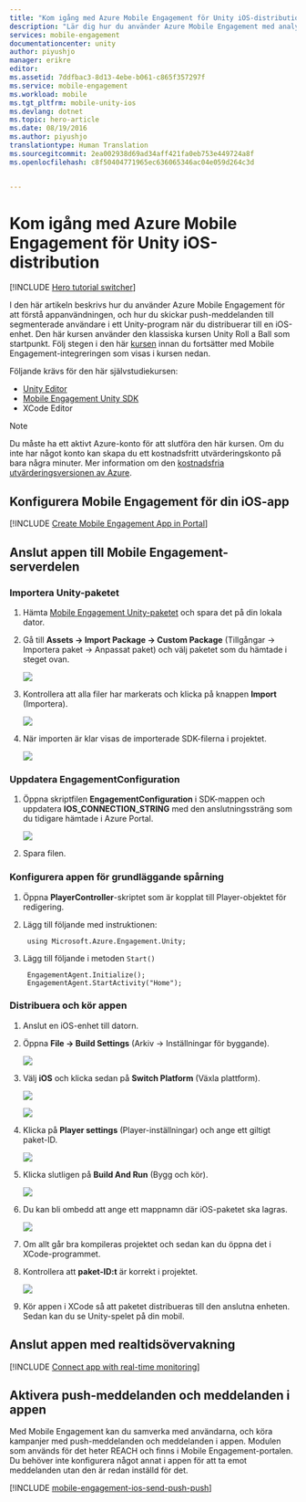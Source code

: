 ```yaml
---
title: "Kom igång med Azure Mobile Engagement för Unity iOS-distribution"
description: "Lär dig hur du använder Azure Mobile Engagement med analyser och push-meddelanden för Unity-appar som distribueras till iOS-enheter."
services: mobile-engagement
documentationcenter: unity
author: piyushjo
manager: erikre
editor: 
ms.assetid: 7ddfbac3-8d13-4ebe-b061-c865f357297f
ms.service: mobile-engagement
ms.workload: mobile
ms.tgt_pltfrm: mobile-unity-ios
ms.devlang: dotnet
ms.topic: hero-article
ms.date: 08/19/2016
ms.author: piyushjo
translationtype: Human Translation
ms.sourcegitcommit: 2ea002938d69ad34aff421fa0eb753e449724a8f
ms.openlocfilehash: c8f50404771965ec636065346ac04e059d264c3d


---
```

# <a name="get-started-with-azure-mobile-engagement-for-unity-ios-deployment"></a>Kom igång med Azure Mobile Engagement för Unity iOS-distribution
[!INCLUDE [Hero tutorial switcher](../../includes/mobile-engagement-hero-tutorial-switcher.md)]

I den här artikeln beskrivs hur du använder Azure Mobile Engagement för att förstå appanvändningen, och hur du skickar push-meddelanden till segmenterade användare i ett Unity-program när du distribuerar till en iOS-enhet.
Den här kursen använder den klassiska kursen Unity Roll a Ball som startpunkt. Följ stegen i den här [kursen](mobile-engagement-unity-roll-a-ball.md) innan du fortsätter med Mobile Engagement-integreringen som visas i kursen nedan. 

Följande krävs för den här självstudiekursen:

* [Unity Editor](http://unity3d.com/get-unity)
* [Mobile Engagement Unity SDK](https://aka.ms/azmeunitysdk)
* XCode Editor

> [!NOTE]
> Du måste ha ett aktivt Azure-konto för att slutföra den här kursen. Om du inte har något konto kan skapa du ett kostnadsfritt utvärderingskonto på bara några minuter. Mer information om den [kostnadsfria utvärderingsversionen av Azure](https://azure.microsoft.com/pricing/free-trial/?WT.mc_id=A0E0E5C02&amp;returnurl=http%3A%2F%2Fazure.microsoft.com%2Fen-us%2Fdocumentation%2Farticles%2Fmobile-engagement-unity-ios-get-started).
> 
> 

## <a name="a-idsetupazmeasetup-mobile-engagement-for-your-ios-app"></a><a id="setup-azme"></a>Konfigurera Mobile Engagement för din iOS-app
[!INCLUDE [Create Mobile Engagement App in Portal](../../includes/mobile-engagement-create-app-in-portal-new.md)]

## <a name="a-idconnectingappaconnect-your-app-to-the-mobile-engagement-backend"></a><a id="connecting-app"></a>Anslut appen till Mobile Engagement-serverdelen
### <a name="import-the-unity-package"></a>Importera Unity-paketet
1. Hämta [Mobile Engagement Unity-paketet](https://aka.ms/azmeunitysdk) och spara det på din lokala dator. 
2. Gå till **Assets -> Import Package -> Custom Package** (Tillgångar -> Importera paket -> Anpassat paket) och välj paketet som du hämtade i steget ovan. 
   
    ![][70] 
3. Kontrollera att alla filer har markerats och klicka på knappen **Import** (Importera). 
   
    ![][71] 
4. När importen är klar visas de importerade SDK-filerna i projektet.  
   
    ![][72] 

### <a name="update-the-engagementconfiguration"></a>Uppdatera EngagementConfiguration
1. Öppna skriptfilen **EngagementConfiguration** i SDK-mappen och uppdatera **IOS\_CONNECTION\_STRING** med den anslutningssträng som du tidigare hämtade i Azure Portal.  
   
    ![][73]
2. Spara filen. 

### <a name="configure-the-app-for-basic-tracking"></a>Konfigurera appen för grundläggande spårning
1. Öppna **PlayerController**-skriptet som är kopplat till Player-objektet för redigering. 
2. Lägg till följande med instruktionen:
   
        using Microsoft.Azure.Engagement.Unity;
3. Lägg till följande i metoden `Start()`
   
        EngagementAgent.Initialize();
        EngagementAgent.StartActivity("Home");

### <a name="deploy-and-run-the-app"></a>Distribuera och kör appen
1. Anslut en iOS-enhet till datorn. 
2. Öppna **File -> Build Settings** (Arkiv -> Inställningar för byggande). 
   
    ![][40]
3. Välj **iOS** och klicka sedan på **Switch Platform** (Växla plattform).
   
    ![][41]
   
    ![][42]
4. Klicka på **Player settings** (Player-inställningar) och ange ett giltigt paket-ID. 
   
    ![][53]
5. Klicka slutligen på **Build And Run** (Bygg och kör).
   
    ![][54]
6. Du kan bli ombedd att ange ett mappnamn där iOS-paketet ska lagras. 
   
    ![][43]
7. Om allt går bra kompileras projektet och sedan kan du öppna det i XCode-programmet. 
8. Kontrollera att **paket-ID:t** är korrekt i projektet.  
   
    ![][75]
9. Kör appen i XCode så att paketet distribueras till den anslutna enheten. Sedan kan du se Unity-spelet på din mobil. 

## <a name="a-idmonitoraconnect-app-with-realtime-monitoring"></a><a id="monitor"></a>Anslut appen med realtidsövervakning
[!INCLUDE [Connect app with real-time monitoring](../../includes/mobile-engagement-connect-app-with-monitor.md)]

## <a name="a-idintegratepushaenable-push-notifications-and-inapp-messaging"></a><a id="integrate-push"></a>Aktivera push-meddelanden och meddelanden i appen
Med Mobile Engagement kan du samverka med användarna, och köra kampanjer med push-meddelanden och meddelanden i appen. Modulen som används för det heter REACH och finns i Mobile Engagement-portalen.
Du behöver inte konfigurera något annat i appen för att ta emot meddelanden utan den är redan inställd för det.

[!INCLUDE [mobile-engagement-ios-send-push-push](../../includes/mobile-engagement-ios-send-push.md)]

<!-- Images. -->
[40]: ./media/mobile-engagement-unity-ios-get-started/40.png
[41]: ./media/mobile-engagement-unity-ios-get-started/41.png
[42]: ./media/mobile-engagement-unity-ios-get-started/42.png
[43]: ./media/mobile-engagement-unity-ios-get-started/43.png
[53]: ./media/mobile-engagement-unity-ios-get-started/53.png
[54]: ./media/mobile-engagement-unity-ios-get-started/54.png
[70]: ./media/mobile-engagement-unity-ios-get-started/70.png
[71]: ./media/mobile-engagement-unity-ios-get-started/71.png
[72]: ./media/mobile-engagement-unity-ios-get-started/72.png
[73]: ./media/mobile-engagement-unity-ios-get-started/73.png
[74]: ./media/mobile-engagement-unity-ios-get-started/74.png
[75]: ./media/mobile-engagement-unity-ios-get-started/75.png



<!--HONumber=Nov16_HO2-->


